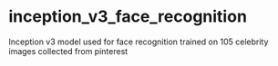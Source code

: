 # inception_v3_face_recognition
Inception v3 model used for face recognition trained on 105 celebrity images collected from pinterest

